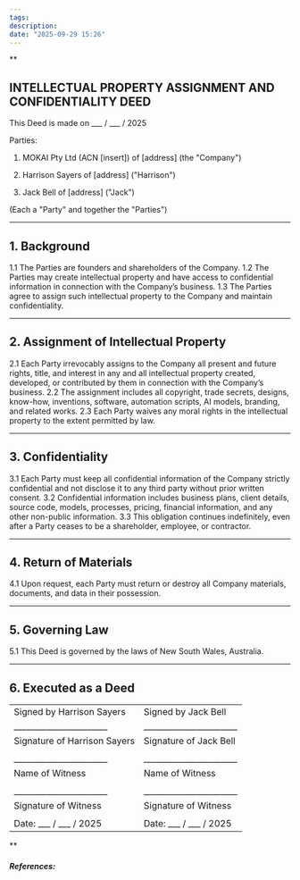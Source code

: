 ```yaml
---
tags:
description:
date: "2025-09-29 15:26"
---
```

**

## INTELLECTUAL PROPERTY ASSIGNMENT AND CONFIDENTIALITY DEED


This Deed is made on ___ / ___ / 2025

Parties:

1. MOKAI Pty Ltd (ACN [insert]) of [address] (the "Company")


2. Harrison Sayers of [address] ("Harrison")


3. Jack Bell of [address] ("Jack")



(Each a "Party" and together the "Parties")

---

## 1. Background

1.1 The Parties are founders and shareholders of the Company.
1.2 The Parties may create intellectual property and have access to confidential information in connection with the Company’s business.
1.3 The Parties agree to assign such intellectual property to the Company and maintain confidentiality.

---

## 2. Assignment of Intellectual Property

2.1 Each Party irrevocably assigns to the Company all present and future rights, title, and interest in any and all intellectual property created, developed, or contributed by them in connection with the Company’s business.
2.2 The assignment includes all copyright, trade secrets, designs, know-how, inventions, software, automation scripts, AI models, branding, and related works.
2.3 Each Party waives any moral rights in the intellectual property to the extent permitted by law.

---

## 3. Confidentiality

3.1 Each Party must keep all confidential information of the Company strictly confidential and not disclose it to any third party without prior written consent.
3.2 Confidential information includes business plans, client details, source code, models, processes, pricing, financial information, and any other non-public information.
3.3 This obligation continues indefinitely, even after a Party ceases to be a shareholder, employee, or contractor.

---

## 4. Return of Materials

4.1 Upon request, each Party must return or destroy all Company materials, documents, and data in their possession.

---

## 5. Governing Law

5.1 This Deed is governed by the laws of New South Wales, Australia.

---

## 6. Executed as a Deed

|   |   |
|---|---|
|Signed by Harrison Sayers|Signed by Jack Bell|
|_______________________|_______________________|
|Signature of Harrison Sayers|Signature of Jack Bell|
|||
|_______________________|_______________________|
|Name of Witness|Name of Witness|
|||
|_______________________|_______________________|
|Signature of Witness|Signature of Witness|
|||
|Date: ___ / ___ / 2025|Date: ___ / ___ / 2025|


**











##### References:
